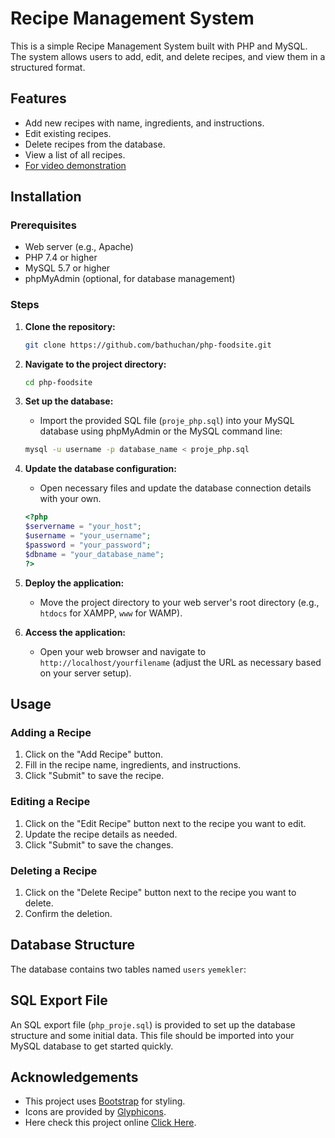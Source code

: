 # Recipe Management System

This is a simple Recipe Management System built with PHP and MySQL. The system allows users to add, edit, and delete recipes, and view them in a structured format.

## Features

- Add new recipes with name, ingredients, and instructions.
- Edit existing recipes.
- Delete recipes from the database.
- View a list of all recipes.
- [For video demonstration](https://youtu.be/aXMJVxYEAqU)

## Installation

### Prerequisites

- Web server (e.g., Apache)
- PHP 7.4 or higher
- MySQL 5.7 or higher
- phpMyAdmin (optional, for database management)

### Steps

1. **Clone the repository:**

    ```sh
    git clone https://github.com/bathuchan/php-foodsite.git
    ```

2. **Navigate to the project directory:**

    ```sh
    cd php-foodsite
    ```

3. **Set up the database:**

    - Import the provided SQL file (`proje_php.sql`) into your MySQL database using phpMyAdmin or the MySQL command line:

    ```sh
    mysql -u username -p database_name < proje_php.sql
    ```

4. **Update the database configuration:**

    - Open necessary files and update the database connection details with your own.

    ```php
    <?php
    $servername = "your_host";
    $username = "your_username";
    $password = "your_password";
    $dbname = "your_database_name";
    ?>
    ```

5. **Deploy the application:**

    - Move the project directory to your web server's root directory (e.g., `htdocs` for XAMPP, `www` for WAMP).

6. **Access the application:**

    - Open your web browser and navigate to `http://localhost/yourfilename` (adjust the URL as necessary based on your server setup).

## Usage

### Adding a Recipe

1. Click on the "Add Recipe" button.
2. Fill in the recipe name, ingredients, and instructions.
3. Click "Submit" to save the recipe.

### Editing a Recipe

1. Click on the "Edit Recipe" button next to the recipe you want to edit.
2. Update the recipe details as needed.
3. Click "Submit" to save the changes.

### Deleting a Recipe

1. Click on the "Delete Recipe" button next to the recipe you want to delete.
2. Confirm the deletion.

## Database Structure

The database contains two tables named `users` `yemekler`:


## SQL Export File

An SQL export file (`php_proje.sql`) is provided to set up the database structure and some initial data. This file should be imported into your MySQL database to get started quickly.


## Acknowledgements

- This project uses [Bootstrap](https://getbootstrap.com/) for styling.
- Icons are provided by [Glyphicons](https://glyphicons.com/).
- Here check this project online [Click Here](http://95.130.171.20/~st20360859008).
  


